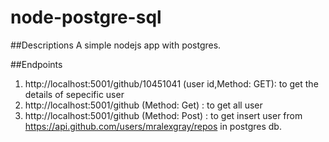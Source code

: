 # node-postgre-sql

##Descriptions
  A simple nodejs app with postgres.

##Endpoints
  1. http://localhost:5001/github/10451041 (user id,Method: GET): to get the details of sepecific user
  2. http://localhost:5001/github (Method: Get) : to get all user
  3. http://localhost:5001/github (Method: Post) : to get insert user from https://api.github.com/users/mralexgray/repos in postgres db.

